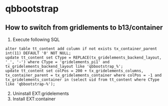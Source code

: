 qbbootstrap
===========

How to switch from gridlements to b13/container
-----------------------------------------------


1. Execute following SQL

```
alter table tt_content add column if not exists tx_container_parent int(11) DEFAULT '0' NOT NULL;
update tt_content set CType = REPLACE(tx_gridelements_backend_layout, '_', '-') where CType = 'gridelements_pi1' and tx_gridelements_backend_layout like 'qbbootstrap_%';
update tt_content set colPos = 200 + tx_gridelements_columns, tx_container_parent = tx_gridelements_container where colPos = -1 and tx_gridelements_container in (select uid from tt_content where CType like 'qbbootstrap-%');
```

2. Uninstall EXT:gridelements
3. Install EXT:container
